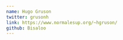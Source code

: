 ```yaml
---
name: Hugo Gruson
twitter: grusonh
link: https://www.normalesup.org/~hgruson/
github: Bisaloo
---
```

